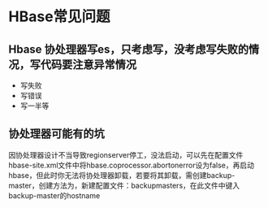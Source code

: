 # HBase常见问题

## Hbase 协处理器写es，只考虑写，没考虑写失败的情况，写代码要注意异常情况

* 写失败
* 写错误
* 写一半等

## 协处理器可能有的坑

因协处理器设计不当导致regionserver停工，没法启动，可以先在配置文件hbase-site.xml文件中将hbase.coprocessor.abortonerror设为false，再启动hbase，但此时你无法将协处理器卸载，若要将其卸载，需创建backup-master，创建方法为，新建配置文件：backupmasters，在此文件中键入backup-master的hostname
